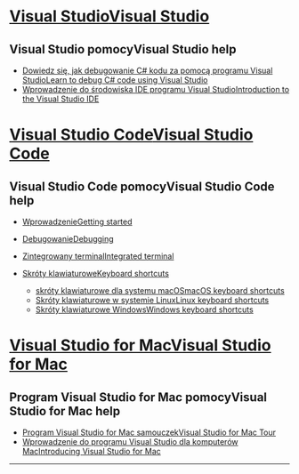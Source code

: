 
<!-- VS -------------------------->
# <a name="visual-studiotabvisual-studio"></a>[<span data-ttu-id="3f42a-101">Visual Studio</span><span class="sxs-lookup"><span data-stu-id="3f42a-101">Visual Studio</span></span>](#tab/visual-studio)

## <a name="visual-studio-help"></a><span data-ttu-id="3f42a-102">Visual Studio pomocy</span><span class="sxs-lookup"><span data-stu-id="3f42a-102">Visual Studio help</span></span>

* [<span data-ttu-id="3f42a-103">Dowiedz się, jak debugowanie C# kodu za pomocą programu Visual Studio</span><span class="sxs-lookup"><span data-stu-id="3f42a-103">Learn to debug C# code using Visual Studio</span></span>](https://docs.microsoft.com/en-us/visualstudio/debugger/getting-started-with-the-debugger?view=vs-2017)
* [<span data-ttu-id="3f42a-104">Wprowadzenie do środowiska IDE programu Visual Studio</span><span class="sxs-lookup"><span data-stu-id="3f42a-104">Introduction to the Visual Studio IDE</span></span>](https://docs.microsoft.com/en-us/visualstudio/ide/visual-studio-ide?view=vs-2017)

<!-- Code -------------------------->
# <a name="visual-studio-codetabvisual-studio-code"></a>[<span data-ttu-id="3f42a-105">Visual Studio Code</span><span class="sxs-lookup"><span data-stu-id="3f42a-105">Visual Studio Code</span></span>](#tab/visual-studio-code)

## <a name="visual-studio-code-help"></a><span data-ttu-id="3f42a-106">Visual Studio Code pomocy</span><span class="sxs-lookup"><span data-stu-id="3f42a-106">Visual Studio Code help</span></span>

* [<span data-ttu-id="3f42a-107">Wprowadzenie</span><span class="sxs-lookup"><span data-stu-id="3f42a-107">Getting started</span></span>](https://code.visualstudio.com/docs)
* [<span data-ttu-id="3f42a-108">Debugowanie</span><span class="sxs-lookup"><span data-stu-id="3f42a-108">Debugging</span></span>](https://code.visualstudio.com/docs/editor/debugging)
* [<span data-ttu-id="3f42a-109">Zintegrowany terminal</span><span class="sxs-lookup"><span data-stu-id="3f42a-109">Integrated terminal</span></span>](https://code.visualstudio.com/docs/editor/integrated-terminal)
* [<span data-ttu-id="3f42a-110">Skróty klawiaturowe</span><span class="sxs-lookup"><span data-stu-id="3f42a-110">Keyboard shortcuts</span></span>](https://code.visualstudio.com/docs/getstarted/keybindings#_keyboard-shortcuts-reference)

  * [<span data-ttu-id="3f42a-111">skróty klawiaturowe dla systemu macOS</span><span class="sxs-lookup"><span data-stu-id="3f42a-111">macOS keyboard shortcuts</span></span>](https://code.visualstudio.com/shortcuts/keyboard-shortcuts-macos.pdf)
  * [<span data-ttu-id="3f42a-112">Skróty klawiaturowe w systemie Linux</span><span class="sxs-lookup"><span data-stu-id="3f42a-112">Linux keyboard shortcuts</span></span>](https://code.visualstudio.com/shortcuts/keyboard-shortcuts-linux.pdf)
  * [<span data-ttu-id="3f42a-113">Skróty klawiaturowe Windows</span><span class="sxs-lookup"><span data-stu-id="3f42a-113">Windows keyboard shortcuts</span></span>](https://code.visualstudio.com/shortcuts/keyboard-shortcuts-windows.pdf)

<!-- Mac -------------------------->
# <a name="visual-studio-for-mactabvisual-studio-mac"></a>[<span data-ttu-id="3f42a-114">Visual Studio for Mac</span><span class="sxs-lookup"><span data-stu-id="3f42a-114">Visual Studio for Mac</span></span>](#tab/visual-studio-mac)

## <a name="visual-studio-for-mac-help"></a><span data-ttu-id="3f42a-115">Program Visual Studio for Mac pomocy</span><span class="sxs-lookup"><span data-stu-id="3f42a-115">Visual Studio for Mac help</span></span>

* [<span data-ttu-id="3f42a-116">Program Visual Studio for Mac samouczek</span><span class="sxs-lookup"><span data-stu-id="3f42a-116">Visual Studio for Mac Tour</span></span>](https://docs.microsoft.com/en-us/visualstudio/mac/ide-tour)
* [<span data-ttu-id="3f42a-117">Wprowadzenie do programu Visual Studio dla komputerów Mac</span><span class="sxs-lookup"><span data-stu-id="3f42a-117">Introducing Visual Studio for Mac</span></span>](https://docs.microsoft.com/en-us/visualstudio/mac/)

---  
<!-- End of VS tabs -->